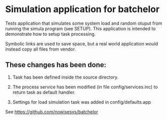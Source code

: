 # Simulation application for batchelor

Tests application that simulates some system load and random otuput from running
the simula program (see SETUP). This application is intended to demonstrate how
to setup task processing.

Symbolic links are used to save space, but a real world application would instead
copy all files from vendor.

These changes has been done:
----------------------------------

1. Task has been defined inside the source directory.

2. The process service has been modified (in file config/services.inc) to return
   task as default handler.

3. Settings for load simulation task was added in config/defaults.app

See https://github.com/nowisesys/batchelor
